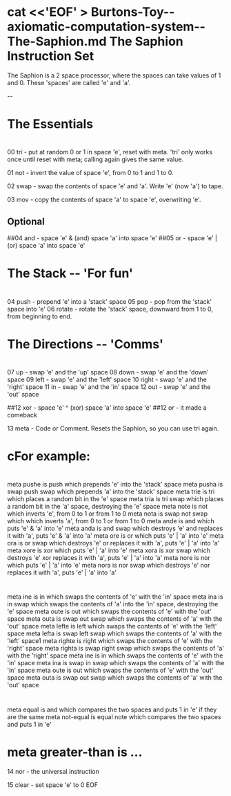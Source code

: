 cat <<'EOF' > Burtons-Toy--axiomatic-computation-system--The-Saphion.md
The Saphion Instruction Set
==

The Saphion is a 2 space processor, where the spaces can take values
of 1 and 0. These 'spaces' are called 'e' and 'a'.

--

#
# The Essentials
#
00 tri - put at random 0 or 1 in space 'e', reset with meta.
         'tri' only works once until reset with meta;
         calling again gives the same value.

01 not - invert the value of space 'e', from 0 to 1 and 1 to 0.

02 swap - swap the contents of space 'e' and 'a'. 
	      Write 'e' (now 'a') to tape.

03 mov - copy the contents of space 'a' to space 'e', overwriting 'e'.

## Optional
##04 and - space 'e' & (and) space 'a' into space 'e'
##05 or - space 'e' | (or) space 'a' into space 'e'

#
# The Stack -- 'For fun'
#
04 push - prepend 'e' into a 'stack' space
05 pop - pop from the 'stack' space into 'e'
06 rotate - rotate the 'stack' space, downward from 1 to 0, from 
	        beginning to end.
#
# The Directions -- 'Comms'
#
07 up - swap 'e' and the 'up' space
08 down - swap 'e' and the 'down' space
09 left - swap 'e' and the 'left' space
10 right - swap 'e' and the 'right' space
11 in - swap 'e' and the 'in' space
12 out - swap 'e' and the 'out' space

##12 xor - space 'e' ^ (xor) space 'a' into space 'e'
##12 or - it made a comeback

13 meta - Code or Comment. Resets the Saphion, so you can use tri again.
# cFor example:
#
meta pushe is push which prepends 'e' into the 'stack' space
meta pusha is swap push swap which prepends 'a' into the 'stack' space
meta trie is tri which places a random bit in the 'e' space
meta tria is tri swap which places a random bit in the 'a' space, destroying the 'e' space
meta note is not which inverts 'e', from 0 to 1 or from 1 to 0
meta nota is swap not swap which which inverts 'a', from 0 to 1 or from 1 to 0
meta ande is and which puts 'e' & 'a' into 'e'
meta anda is and swap which destroys 'e' and replaces it with 'a', puts 'e' & 'a' into 'a'
meta ore is or which puts 'e' | 'a' into 'e'
meta ora is or swap which destroys 'e' or replaces it with 'a', puts 'e' | 'a' into 'a'
meta xore is xor which puts 'e' | 'a' into 'e'
meta xora is xor swap which destroys 'e' xor replaces it with 'a', puts 'e' | 'a' into 'a'
meta nore is nor which puts 'e' | 'a' into 'e'
meta nora is nor swap which destroys 'e' nor replaces it with 'a', puts 'e' | 'a' into 'a'
#
meta ine is in which swaps the contents of 'e' with the 'in' space
meta ina is in swap which swaps the contents of 'a' into the 'in' space, destroying the 'e' space
meta oute is out which swaps the contents of 'e' with the 'out' space
meta outa is swap out swap which swaps the contents of 'a' with the 'out' space
meta lefte is left which swaps the contents of 'e' with the 'left' space
meta lefta is swap left swap which swaps the contents of 'a' with the 'left' space1
meta righte is right which swaps the contents of 'e' with the 'right' space
meta righta is swap right swap which swaps the contents of 'a' with the 'right' space
meta ine is in which swaps the contents of 'e' with the 'in' space
meta ina is swap in swap which swaps the contents of 'a' with the 'in' space
meta oute is out which swaps the contents of 'e' with the 'out' space
meta outa is swap out swap which swaps the contents of 'a' with the 'out' space
#
meta equal is and which compares the two spaces and puts 1 in 'e' if they are the same
meta not-equal is equal note which compares the two spaces and puts 1 in 'e' 
# meta greater-than is ...

14 nor - the universal instruction

15 clear - set space 'e' to 0
EOF
